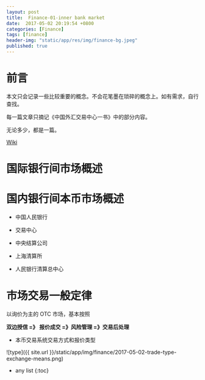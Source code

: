 ```yaml
---
layout: post
title:  Finance-01-inner bank market
date:  2017-05-02 20:19:54 +0800
categories: [Finance]
tags: [finance]
header-img: "static/app/res/img/finance-bg.jpeg"
published: true
---
```




# 前言

本文只会记录一些比较重要的概念。不会花笔墨在琐碎的概念上。如有需求，自行查找。

每一篇文章只摘记《中国外汇交易中心一书》中的部分内容。

无论多少，都是一篇。


[Wiki](http://wiki.mbalib.com/wiki/%E9%A6%96%E9%A1%B5)


# 国际银行间市场概述


# 国内银行间本币市场概述

- 中国人民银行

- 交易中心

- 中央结算公司

- 上海清算所

- 人民银行清算总中心

# 市场交易一般定律


以询价为主的 OTC 市场，基本按照

**双边授信 =》 报价成交 =》风险管理 =》交易后处理**
  
  
- 本币交易系统交易方式和报价类型
  
![type]({{ site.url }}/static/app/img/finance/2017-05-02-trade-type-exchange-means.png)





* any list
{:toc}
